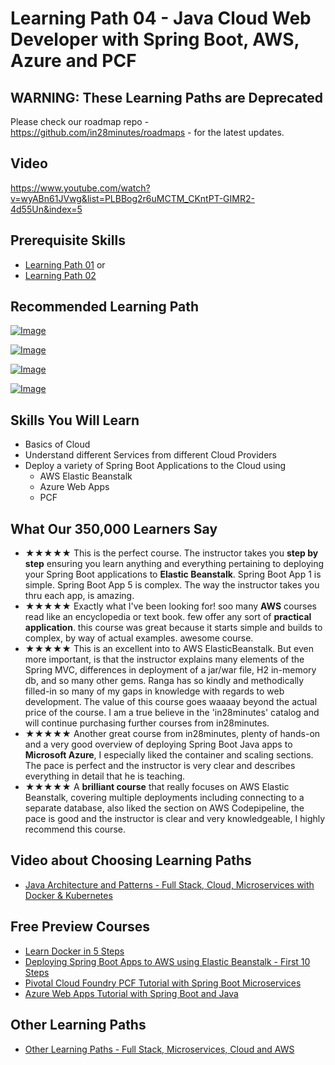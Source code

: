 # Learning Path 04 - Java Cloud Web Developer with Spring Boot, AWS, Azure and PCF

## WARNING: These Learning Paths are Deprecated

Please check our roadmap repo - https://github.com/in28minutes/roadmaps - for the latest updates.


## Video

https://www.youtube.com/watch?v=wyABn61JVwg&list=PLBBog2r6uMCTM_CKntPT-GIMR2-4d55Un&index=5

## Prerequisite Skills
- [Learning Path 01](./01.md) or 
- [Learning Path 02](./02.md)

## Recommended Learning Path

[![Image](https://www.springboottutorial.com/images/Course-aws-architect-associate-certification.png "AWS Architect Associate Certification")](https://links.in28minutes.com/aws-architect-associate-certification)

[![Image](https://www.springboottutorial.com/images/Course-Deploy-Java-Spring-Boot-Apps-To-AWS.png "Deploying Spring Boot Apps to AWS using Elastic Beanstalk")](https://links.in28minutes.com/MISC-AWS-BEANSTALK)

[![Image](https://www.springboottutorial.com/images/Course-Deploy-SpringBoot-To-Azure-Web-Apps.png "Azure Crash Course for Java Spring Boot Developers")](https://links.in28minutes.com/MISC-AZURE)

[![Image](https://www.springboottutorial.com/images/Course-pivotal-cloud-foundry-pcf-deploying-spring-boot-apps.png "Deploying Spring Boot Microservices to PCF Pivotal Cloud Foundry")](https://links.in28minutes.com/MISC-PCF)

## Skills You Will Learn
- Basics of Cloud
- Understand different Services from different Cloud Providers
- Deploy a variety of Spring Boot Applications to the Cloud using
	- AWS Elastic Beanstalk
	- Azure Web Apps
	- PCF

## What Our 350,000 Learners Say

- ★★★★★ This is the perfect course.  The instructor takes you **step by step** ensuring you learn anything and everything pertaining to deploying your Spring Boot applications to **Elastic Beanstalk**.  Spring Boot App 1 is simple. Spring Boot App 5 is complex.  The way the instructor takes you thru each app, is amazing.
- ★★★★★ Exactly what I've been looking for! soo many **AWS** courses read like an encyclopedia or text book. few offer any sort of **practical application**. this course was great because it starts simple and builds to complex, by way of actual examples. awesome course.
- ★★★★★ This is an excellent into to AWS ElasticBeanstalk.  But even more important, is that the instructor explains many elements of the Spring MVC, differences in deployment of a jar/war file, H2 in-memory db, and so many other gems.  Ranga has so kindly and methodically filled-in so many of my gaps in knowledge with regards to web development.  The value of this course goes waaaay beyond the actual price of the course.  I am a true believe in the 'in28minutes' catalog and will continue purchasing further courses from in28minutes.
- ★★★★★ Another great course from in28minutes, plenty of hands-on and a very good overview of deploying Spring Boot Java apps to **Microsoft Azure**, I especially liked the container and scaling sections. The pace is perfect and the instructor is very clear and describes everything in detail that he is teaching.
- ★★★★★ A **brilliant course** that really focuses on AWS Elastic Beanstalk, covering multiple deployments including connecting to a separate database, also liked the section on AWS Codepipeline, the pace is good and the instructor is clear and very knowledgeable, I highly recommend this course.

## Video about Choosing Learning Paths

- [Java Architecture and Patterns - Full Stack, Cloud, Microservices with Docker & Kubernetes](https://links.in28minutes.com/in28minutes-LP-Overview-Video)

## Free Preview Courses

- [Learn Docker in 5 Steps](https://www.youtube.com/watch?v=Rt5G5Gj7RP0)
- [Deploying Spring Boot Apps to AWS using Elastic Beanstalk - First 10 Steps](https://www.youtube.com/watch?v=ueKwBqobijE)
- [Pivotal Cloud Foundry PCF Tutorial with Spring Boot Microservices](https://www.youtube.com/watch?v=bafEegslWoc)
- [Azure Web Apps Tutorial with Spring Boot and Java](https://www.youtube.com/watch?v=-tia-ZaprHQ)

## Other Learning Paths

- [Other Learning Paths - Full Stack, Microservices, Cloud and AWS](.)
